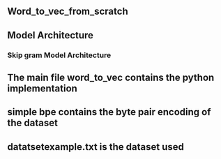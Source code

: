 ## Word_to_vec_from_scratch


## Model Architecture

### Skip gram Model Architecture


## The main file word_to_vec contains the python implementation

## simple bpe contains the byte pair encoding of the dataset

## datatsetexample.txt is the dataset used






